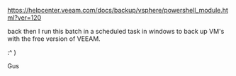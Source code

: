 https://helpcenter.veeam.com/docs/backup/vsphere/powershell_module.html?ver=120

back then I run this batch in a scheduled task in windows to back up VM's with the free version of VEEAM.

:^ )

Gus